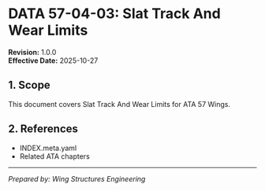 # DATA 57-04-03: Slat Track And Wear Limits

**Revision:** 1.0.0  
**Effective Date:** 2025-10-27

## 1. Scope
This document covers Slat Track And Wear Limits for ATA 57 Wings.

## 2. References
- INDEX.meta.yaml
- Related ATA chapters

---
*Prepared by: Wing Structures Engineering*
